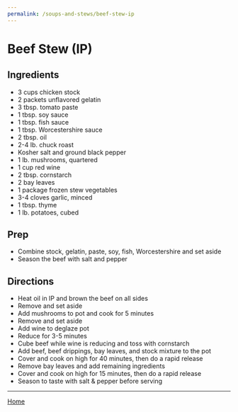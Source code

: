 ```yaml
---
permalink: /soups-and-stews/beef-stew-ip
---
```

# Beef Stew (IP)

## Ingredients

- 3 cups chicken stock
- 2 packets unflavored gelatin
- 3 tbsp. tomato paste
- 1 tbsp. soy sauce
- 1 tbsp. fish sauce
- 1 tbsp. Worcestershire sauce
- 2 tbsp. oil
- 2-4 lb. chuck roast
- Kosher salt and ground black pepper
- 1 lb. mushrooms, quartered
- 1 cup red wine
- 2 tbsp. cornstarch
- 2 bay leaves
- 1 package frozen stew vegetables
- 3-4 cloves garlic, minced
- 1 tbsp. thyme
- 1 lb. potatoes, cubed

## Prep

- Combine stock, gelatin, paste, soy, fish, Worcestershire and set aside
- Season the beef with salt and pepper

## Directions

- Heat oil in IP and brown the beef on all sides
- Remove and set aside
- Add mushrooms to pot and cook for 5 minutes
- Remove and set aside
- Add wine to deglaze pot
- Reduce for 3-5 minutes
- Cube beef while wine is reducing and toss with cornstarch
- Add beef, beef drippings, bay leaves, and stock mixture to the pot
- Cover and cook on high for 40 minutes, then do a rapid release
- Remove bay leaves and add remaining ingredients
- Cover and cook on high for 15 minutes, then do a rapid release
- Season to taste with salt & pepper before serving

---

[Home](https://thomasjbarrett82.github.io)
